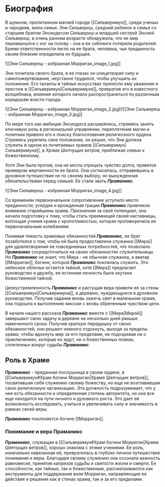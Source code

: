 # Биография

В шумном, пропитанном магией городе [[Сильверимун]], среди ученых и чародеев, жила семья. _Эни Сильвереш_, средний ребенок в семье со старшим братом _Энсиодесом Сильвереш_ и младшей сестрой _Энсией Сильвереш_, в очень раннем возрасте обнаружила, что ее мир перевернулся с ног на голову - она и ее сиблинги потеряли родителей. Бремя ответственности легло на ее брата, человека, чья преданность своим близким определила их будущее.

![[Эни Сильвереш - избранная Морриган_image_1.jpg]]

*Эни* почитала своего брата, в ее глазах он олицетворял силу и самопожертвование, неустанно трудился, чтобы улучшить их положение. Его таланты в тайных искусствах принесли ему уважение и престиж в [[Сильверимун|Сильверимуне]], превратив его в известного волшебника, влияние которого начало распространяться по различным коридорам власти города.

![[Эни Сильвереш - избранная Морриган_image_2.jpg]]![[Эни Сильвереш - избранная Морриган_image_3.jpg]]

По мере того как амбиции *Энсиодаса* расширялись, стремясь занять ключевую роль в региональной управлении, переплетение магии и политики привело его к поиску благословения религиозного ордена. Стремясь укрепить свое положение, он решил, что *Эни* должна служить в одном из почитаемых храмов [[Сильверимун|Сильверимуна]], в *Храме Шепчущих ветров*, приближая семью к божественному.

Хотя *Эни* была против, она не могла отрицать чувство долга, привитое примером жертвенности ее брата. Она согласилась, отправившись в духовное путешествие не по своему выбору, но вынужденная обязательствами перед семьей. Ее стали звать ***Праманикс***. 

![[Эни Сильвереш - избранная Морриган_image_4.jpg]]

Со временем первоначальное сопротивление уступило место преданности; усердие и врожденная грация ***Праманикс*** привлекли внимание старейшины храма. Признанная за свой потенциал, она начала подготовку к тому, чтобы стать преемницей своей наставницы, воплощая учения храма с кропотливостью, которая противоречила ее первоначальным колебаниям.

Понимая тяжесть храмовых обязанностей ***Праманикс***, ее брат позаботился о том, чтобы ей была предоставлена служанка [[Мира]] для удовлетворения ее повседневных потребностей, что позволило ***Праманикс*** сосредоточиться на своих обязанностях служительницы. Но ***Праманикс*** не знает, что Мира - не обычная служанка, а аватар [[Морриган]], богини, которой ***Праманикс*** поклялась служить. Это небесное обличье остается тайной, хотя [[Мира]] предлагает руководство и дружбу, ее истинная личность была окутана божественной тайной.

Целеустремленность ***Праманикс*** и растущая вера привели ее за стены [[Сильверимун|Сильверимуна]], в деревню, нуждающуюся в духовном руководстве. Получив задание вновь зажечь свет в маленьком храме, она подошла к выполнению миссии с вновь обретенным чувством цели.

В начале нашего рассказа ***Праманикс*** вместе с [[Мира|Мирой]] завершают свою задачу в деревне на несколько дней раньше намеченного срока. Получив краткую передышку от своих обязанностей, они решают немного отдохнуть, выходя за пределы храма, чтобы вдохнуть мир за его пределами, не подозревая ни о приключениях, которые их ждут, ни о божественных планах, сплетенных вокруг судьбы ***Праманикс***.

## Роль в Храме

***Праманикс*** - преданная послушница в своем ордене, в [[Сильверимун#Храм богини Морриган|Храме Шепчущих ветров]], посвятившая себя служению своему божеству, но еще не возглавившая свою религиозную организацию. Эта должность подразумевает, что у нее есть обязанности и определенная степень авторитета, но она все еще находится на пути личного и духовного роста. Это дает ей возможность исследовать, учиться и увеличивать силу и значимость в рамках своей веры.

***Праманикс*** поклоняется богине [[Морриган]].

### Понимание и вера Праманикс

**Праманикс**, служащая в [[Сильверимун#Храм богини Морриган|Храме Шепчущих ветров]], хорошо знакома с этими учениями. Ее роль, изначально навязанная ей, превратилась в глубоко личное путешествие понимания и веры. Благодаря своему служению она осознала важность равновесия, принятия капризов судьбы и святости жизни и смерти. Ее способности, как тайные, так и божественные, рассматриваются как инструменты для поддержания воли Морриган, направляющие ее действия и решения как в стенах храма, так и за его пределами.